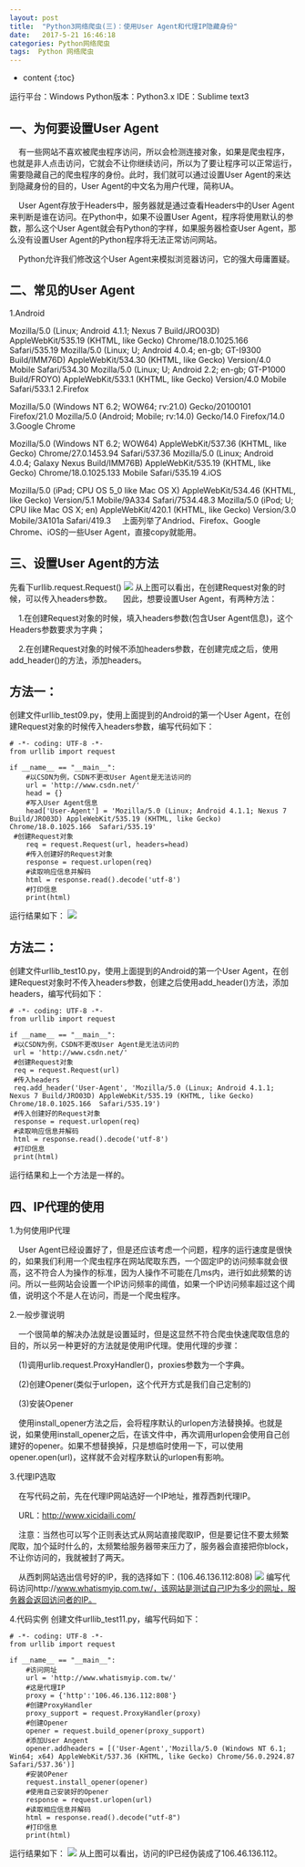 ```yaml
---
layout: post
title:  "Python3网络爬虫(三)：使用User Agent和代理IP隐藏身份"
date:   2017-5-21 16:46:18
categories: Python网络爬虫
tags:  Python 网络爬虫
---
```


* content
{:toc}

运行平台：Windows 
Python版本：Python3.x 
IDE：Sublime text3
## 一、为何要设置User Agent

    有一些网站不喜欢被爬虫程序访问，所以会检测连接对象，如果是爬虫程序，也就是非人点击访问，它就会不让你继续访问，所以为了要让程序可以正常运行，需要隐藏自己的爬虫程序的身份。此时，我们就可以通过设置User Agent的来达到隐藏身份的目的，User Agent的中文名为用户代理，简称UA。

    User Agent存放于Headers中，服务器就是通过查看Headers中的User Agent来判断是谁在访问。在Python中，如果不设置User Agent，程序将使用默认的参数，那么这个User Agent就会有Python的字样，如果服务器检查User Agent，那么没有设置User Agent的Python程序将无法正常访问网站。

    Python允许我们修改这个User Agent来模拟浏览器访问，它的强大毋庸置疑。

## 二、常见的User Agent

1.Android

Mozilla/5.0 (Linux; Android 4.1.1; Nexus 7 Build/JRO03D) AppleWebKit/535.19 (KHTML, like Gecko) Chrome/18.0.1025.166 Safari/535.19
Mozilla/5.0 (Linux; U; Android 4.0.4; en-gb; GT-I9300 Build/IMM76D) AppleWebKit/534.30 (KHTML, like Gecko) Version/4.0 Mobile Safari/534.30
Mozilla/5.0 (Linux; U; Android 2.2; en-gb; GT-P1000 Build/FROYO) AppleWebKit/533.1 (KHTML, like Gecko) Version/4.0 Mobile Safari/533.1
2.Firefox

Mozilla/5.0 (Windows NT 6.2; WOW64; rv:21.0) Gecko/20100101 Firefox/21.0
Mozilla/5.0 (Android; Mobile; rv:14.0) Gecko/14.0 Firefox/14.0
3.Google Chrome

Mozilla/5.0 (Windows NT 6.2; WOW64) AppleWebKit/537.36 (KHTML, like Gecko) Chrome/27.0.1453.94 Safari/537.36
Mozilla/5.0 (Linux; Android 4.0.4; Galaxy Nexus Build/IMM76B) AppleWebKit/535.19 (KHTML, like Gecko) Chrome/18.0.1025.133 Mobile Safari/535.19
4.iOS

Mozilla/5.0 (iPad; CPU OS 5_0 like Mac OS X) AppleWebKit/534.46 (KHTML, like Gecko) Version/5.1 Mobile/9A334 Safari/7534.48.3
Mozilla/5.0 (iPod; U; CPU like Mac OS X; en) AppleWebKit/420.1 (KHTML, like Gecko) Version/3.0 Mobile/3A101a Safari/419.3
    上面列举了Andriod、Firefox、Google Chrome、iOS的一些User Agent，直接copy就能用。

## 三、设置User Agent的方法
先看下urllib.request.Request()
![](https://img-blog.csdn.net/20170303123244632?watermark/2/text/aHR0cDovL2Jsb2cuY3Nkbi5uZXQvYzQwNjQ5NTc2Mg==/font/5a6L5L2T/fontsize/400/fill/I0JBQkFCMA==/dissolve/70/gravity/SouthEast)
从上图可以看出，在创建Request对象的时候，可以传入headers参数。 
    因此，想要设置User Agent，有两种方法：

    1.在创建Request对象的时候，填入headers参数(包含User Agent信息)，这个Headers参数要求为字典；

    2.在创建Request对象的时候不添加headers参数，在创建完成之后，使用add_header()的方法，添加headers。

## 方法一：
创建文件urllib_test09.py，使用上面提到的Android的第一个User Agent，在创建Request对象的时候传入headers参数，编写代码如下：
```
# -*- coding: UTF-8 -*-
from urllib import request

if __name__ == "__main__":
    #以CSDN为例，CSDN不更改User Agent是无法访问的
    url = 'http://www.csdn.net/'
    head = {}
    #写入User Agent信息
    head['User-Agent'] = 'Mozilla/5.0 (Linux; Android 4.1.1; Nexus 7 Build/JRO03D) AppleWebKit/535.19 (KHTML, like Gecko) Chrome/18.0.1025.166  Safari/535.19'
 #创建Request对象
    req = request.Request(url, headers=head)
    #传入创建好的Request对象
    response = request.urlopen(req)
    #读取响应信息并解码
    html = response.read().decode('utf-8')
    #打印信息
    print(html)
```
运行结果如下：
![](https://img-blog.csdn.net/20170303123738649?watermark/2/text/aHR0cDovL2Jsb2cuY3Nkbi5uZXQvYzQwNjQ5NTc2Mg==/font/5a6L5L2T/fontsize/400/fill/I0JBQkFCMA==/dissolve/70/gravity/SouthEast)
## 方法二：
   创建文件urllib_test10.py，使用上面提到的Android的第一个User Agent，在创建Request对象时不传入headers参数，创建之后使用add_header()方法，添加headers，编写代码如下：
   ```
   # -*- coding: UTF-8 -*-
from urllib import request

if __name__ == "__main__":
    #以CSDN为例，CSDN不更改User Agent是无法访问的
    url = 'http://www.csdn.net/'
    #创建Request对象
    req = request.Request(url)
    #传入headers
    req.add_header('User-Agent', 'Mozilla/5.0 (Linux; Android 4.1.1; Nexus 7 Build/JRO03D) AppleWebKit/535.19 (KHTML, like Gecko) Chrome/18.0.1025.166  Safari/535.19')
    #传入创建好的Request对象
    response = request.urlopen(req)
    #读取响应信息并解码
    html = response.read().decode('utf-8')
    #打印信息
    print(html)
```
运行结果和上一个方法是一样的。

## 四、IP代理的使用

1.为何使用IP代理

    User Agent已经设置好了，但是还应该考虑一个问题，程序的运行速度是很快的，如果我们利用一个爬虫程序在网站爬取东西，一个固定IP的访问频率就会很高，这不符合人为操作的标准，因为人操作不可能在几ms内，进行如此频繁的访问。所以一些网站会设置一个IP访问频率的阈值，如果一个IP访问频率超过这个阈值，说明这个不是人在访问，而是一个爬虫程序。

2.一般步骤说明

    一个很简单的解决办法就是设置延时，但是这显然不符合爬虫快速爬取信息的目的，所以另一种更好的方法就是使用IP代理。使用代理的步骤：

    (1)调用urlib.request.ProxyHandler()，proxies参数为一个字典。

 

    (2)创建Opener(类似于urlopen，这个代开方式是我们自己定制的)

 

    (3)安装Opener

 

    使用install_opener方法之后，会将程序默认的urlopen方法替换掉。也就是说，如果使用install_opener之后，在该文件中，再次调用urlopen会使用自己创建好的opener。如果不想替换掉，只是想临时使用一下，可以使用opener.open(url)，这样就不会对程序默认的urlopen有影响。

3.代理IP选取

    在写代码之前，先在代理IP网站选好一个IP地址，推荐西刺代理IP。

    URL：http://www.xicidaili.com/

    注意：当然也可以写个正则表达式从网站直接爬取IP，但是要记住不要太频繁爬取，加个延时什么的，太频繁给服务器带来压力了，服务器会直接把你block，不让你访问的，我就被封了两天。

    从西刺网站选出信号好的IP，我的选择如下：(106.46.136.112:808)
![](https://img-blog.csdn.net/20170303124651091?watermark/2/text/aHR0cDovL2Jsb2cuY3Nkbi5uZXQvYzQwNjQ5NTc2Mg==/font/5a6L5L2T/fontsize/400/fill/I0JBQkFCMA==/dissolve/70/gravity/SouthEast)
编写代码访问http://www.whatismyip.com.tw/，该网站是测试自己IP为多少的网址，服务器会返回访问者的IP。

4.代码实例
创建文件urllib_test11.py，编写代码如下：
```
# -*- coding: UTF-8 -*-
from urllib import request

if __name__ == "__main__":
    #访问网址
    url = 'http://www.whatismyip.com.tw/'
    #这是代理IP
    proxy = {'http':'106.46.136.112:808'}
    #创建ProxyHandler
    proxy_support = request.ProxyHandler(proxy)
    #创建Opener
    opener = request.build_opener(proxy_support)
    #添加User Angent
    opener.addheaders = [('User-Agent','Mozilla/5.0 (Windows NT 6.1; Win64; x64) AppleWebKit/537.36 (KHTML, like Gecko) Chrome/56.0.2924.87 Safari/537.36')]
    #安装OPener
    request.install_opener(opener)
    #使用自己安装好的Opener
    response = request.urlopen(url)
    #读取相应信息并解码
    html = response.read().decode("utf-8")
    #打印信息
    print(html)
```
 运行结果如下：
 ![](https://img-blog.csdn.net/20170303124823038?watermark/2/text/aHR0cDovL2Jsb2cuY3Nkbi5uZXQvYzQwNjQ5NTc2Mg==/font/5a6L5L2T/fontsize/400/fill/I0JBQkFCMA==/dissolve/70/gravity/SouthEast)
  从上图可以看出，访问的IP已经伪装成了106.46.136.112。
























